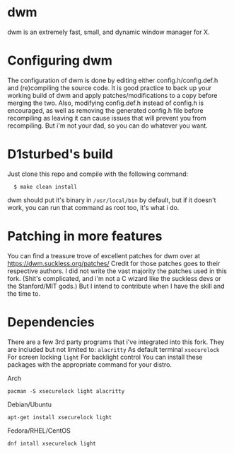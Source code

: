 # dwm

dwm is an extremely fast, small, and dynamic window manager for X.

# Configuring dwm

The configuration of dwm is done by editing either config.h/config.def.h
and (re)compiling the source code. It is good practice to back up your working build of dwm and apply patches/modifications to a copy before merging the two.
Also, modifying config.def.h instead of config.h is encouraged, as well as removing the generated config.h file before recompiling as leaving it can cause issues that will prevent you from recompiling. But i'm not your dad, so you can do whatever you want.

# D1sturbed's build

Just clone this repo and compile with the following command:
```
  $ make clean install
 ```
dwm should put it's binary in ```/usr/local/bin``` by default, but if it doesn't work, you can run that command as root too, it's what i do.

# Patching in more features 

You can find a treasure trove of excellent patches for dwm over at https://dwm.suckless.org/patches/
Credit for those patches goes to their respective authors.
I did not write the vast majority the patches used in this fork. (Shit's complicated, and i'm not a C wizard like the suckless devs or the Stanford/MIT gods.) But I intend to contribute when I have the skill and the time to.

# Dependencies

There are a few 3rd party programs that i've integrated into this fork.
They are included but not limited to:
```alacritty``` As default terminal
```xsecurelock``` For screen locking
```light``` For backlight control
You can install these packages with the appropriate command for your distro.

Arch
```
pacman -S xsecurelock light alacritty 
```

Debian/Ubuntu
```
apt-get install xsecurelock light
```

Fedora/RHEL/CentOS
```
dnf intall xsecurelock light
```
